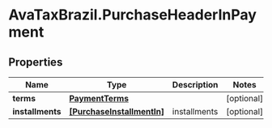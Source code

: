 # AvaTaxBrazil.PurchaseHeaderInPayment

## Properties
Name | Type | Description | Notes
------------ | ------------- | ------------- | -------------
**terms** | [**PaymentTerms**](PaymentTerms.md) |  | [optional] 
**installments** | [**[PurchaseInstallmentIn]**](PurchaseInstallmentIn.md) | installments | [optional] 


